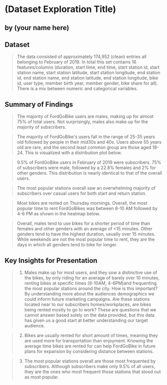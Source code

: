 # (Dataset Exploration Title)
## by (your name here)


## Dataset

>The data consisted of approximately 174,952 (clean) entries all belonging to February of 2019. In total this set contains 16 features/columns (duration, start time, end time, start station id, start station name, start station latitude, start station longitude, end station id, end station name, end station latitude, end station longitude, bike id, user type, member birth year, member gender, bike share for all). There is a mix between numeric and categorical variables.


## Summary of Findings

> The majority of FordGoBike users are males, making up for almost 75% of total users. Not surprisingly, males also make up for the majority of subscribers.

>The majority of FordGoBike's users fall in the range of 25-35 years old followed by people in their mid30s and 40s. Users above 55 years old are rare, and the second least common group are those aged 18-24. This is visualized with a distribution plot below.

>9.5% of FordGoBike users in February of 2019 were subscribers. 75% of subscribers were male, followed by a 22.8% females and 2% for other genders. This distribution is nearly identical to that of the overall users.

>The most popular stations overall saw an overwhelming majority of subscribers over casual users for both start and return station.

>Most bikes are rented on Thursday mornings. Overall, the most popular time to rent FordGoBikes was between 8-10 AM followed by 4-6 PM as shown in the heatmap below.

>Overall, males tend to use bikes for a shorter period of time than females and other genders with an average of <15 minutes. Other genders tend to have the highest duration, usually over 15 minutes. While weekends are not the most popular time to rent, they are the days in which all genders tend to bike for longer.

## Key Insights for Presentation

> 1. Males make up for most users, and they sow a distinctive use of the bikes, by only riding for an average of barely over 10 minutes, renting bikes at specific times (8-10AM, 4-6PM)and frequenting the most popular stations around the city. How is this important? By understanding more about the audiences demographics we could inform future marketing campaigns. Are these stations located near to our subscribers homes/workplaces, are bikes being rented mostly to go to work? These are questions that we cannot answer based solely on the data provided, but this data has given us a good start at better understanding our target audience.

> 2. Bikes are usually rented for short amount of times, meaning they are used more for transportation than enjoyment. Knowing the average time bikes are rented for can help FordGoBike in future plans for expansion by considering distance between stations.

> 3. The most popular stations overall are those most frequented by subscribers. Although subscribers make only 9.5% of all users, they are the ones who most frequent those stations that stood out as most popular.
